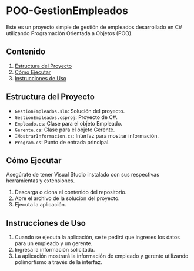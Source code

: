 # POO-GestionEmpleados

Este es un proyecto simple de gestión de empleados desarrollado en C# utilizando Programación Orientada a Objetos (POO).

## Contenido

1. [Estructura del Proyecto](#estructura-del-proyecto)
2. [Cómo Ejecutar](#cómo-ejecutar)
3. [Instrucciones de Uso](#instrucciones-de-uso)

## Estructura del Proyecto

- `GestionEmpleados.sln`: Solución del proyecto.
- `GestionEmpleados.csproj`: Proyecto de C#.
- `Empleado.cs`: Clase para el objeto Empleado.
- `Gerente.cs`: Clase para el objeto Gerente.
- `IMostrarInformacion.cs`: Interfaz para mostrar información.
- `Program.cs`: Punto de entrada principal.

## Cómo Ejecutar

Asegúrate de tener Visual Studio instalado con sus respectivas herramientas y extensiones.

1. Descarga o clona el contenido del repositorio.
2. Abre el archivo de la solucion del proyecto.
3. Ejecuta la aplicación.

## Instrucciones de Uso

1. Cuando se ejecuta la aplicación, se te pedirá que ingreses los datos para un empleado y un gerente.
2. Ingresa la información solicitada.
3. La aplicación mostrará la información de empleado y gerente utilizando polimorfismo a través de la interfaz.

